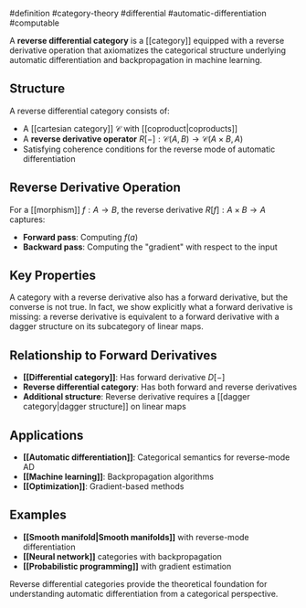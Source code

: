 #definition #category-theory #differential #automatic-differentiation #computable

A **reverse differential category** is a [[category]] equipped with a reverse derivative operation that axiomatizes the categorical structure underlying automatic differentiation and backpropagation in machine learning.

## Structure

A reverse differential category consists of:

- A [[cartesian category]] $\mathcal{C}$ with [[coproduct|coproducts]]
- A **reverse derivative operator** $R[-]: \mathcal{C}(A, B) \to \mathcal{C}(A \times B, A)$
- Satisfying coherence conditions for the reverse mode of automatic differentiation

## Reverse Derivative Operation

For a [[morphism]] $f: A \to B$, the reverse derivative $R[f]: A \times B \to A$ captures:

- **Forward pass**: Computing $f(a)$
- **Backward pass**: Computing the "gradient" with respect to the input

## Key Properties

A category with a reverse derivative also has a forward derivative, but the converse is not true. In fact, we show explicitly what a forward derivative is missing: a reverse derivative is equivalent to a forward derivative with a dagger structure on its subcategory of linear maps.

## Relationship to Forward Derivatives

- **[[Differential category]]**: Has forward derivative $D[-]$
- **Reverse differential category**: Has both forward and reverse derivatives
- **Additional structure**: Reverse derivative requires a [[dagger category|dagger structure]] on linear maps

## Applications

- **[[Automatic differentiation]]**: Categorical semantics for reverse-mode AD
- **[[Machine learning]]**: Backpropagation algorithms
- **[[Optimization]]**: Gradient-based methods

## Examples

- **[[Smooth manifold|Smooth manifolds]]** with reverse-mode differentiation
- **[[Neural network]]** categories with backpropagation
- **[[Probabilistic programming]]** with gradient estimation

<!-- \begin{tikzcd} A \times B \arrow[r, "R[f]"] & A \\ A \arrow[u, "\langle \text{id}, f \rangle"] \arrow[r, "f"'] & B \arrow[u, "\text{id} \times \text{id}"] \end{tikzcd} -->

Reverse differential categories provide the theoretical foundation for understanding automatic differentiation from a categorical perspective.